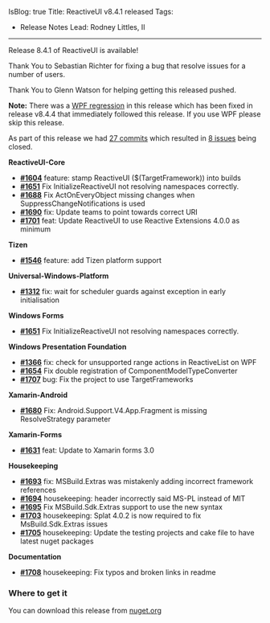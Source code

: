IsBlog: true
Title: ReactiveUI v8.4.1 released
Tags: 
  - Release Notes
Lead: Rodney Littles, II
---

Release 8.4.1 of ReactiveUI is available!

Thank You to Sebastian Richter for fixing a bug that resolve issues for a number of users.

Thank You to Glenn Watson for helping getting this released pushed.

**Note:** There was a [WPF regression](https://github.com/reactiveui/ReactiveUI/pull/1710) in this release which has been fixed in release v8.4.4 that immediately followed this release. If you use WPF please skip this release.

As part of this release we had [27 commits](https://github.com/reactiveui/reactiveui/compare/8.3.1...8.4.1) which resulted in [8 issues](https://github.com/reactiveui/ReactiveUI/issues?milestone=8&state=closed) being closed.

__ReactiveUI-Core__

- [__#1604__](https://github.com/reactiveui/ReactiveUI/pull/1604) feature: stamp ReactiveUI ($(TargetFramework)) into builds
- [__#1651__](https://github.com/reactiveui/ReactiveUI/pull/1651) Fix InitializeReactiveUI not resolving namespaces correctly.
- [__#1688__](https://github.com/reactiveui/ReactiveUI/pull/1688) Fix ActOnEveryObject missing changes when SuppressChangeNotifications is used
- [__#1690__](https://github.com/reactiveui/ReactiveUI/pull/1690) fix: Update teams to point towards correct URI
- [__#1701__](https://github.com/reactiveui/ReactiveUI/pull/1701) feat: Update ReactiveUI to use Reactive Extensions 4.0.0 as minimum

__Tizen__

- [__#1546__](https://github.com/reactiveui/ReactiveUI/pull/1546) feature: add Tizen platform support

__Universal-Windows-Platform__

- [__#1312__](https://github.com/reactiveui/ReactiveUI/pull/1312) fix: wait for scheduler guards against exception in early initialisation

__Windows Forms__

- [__#1651__](https://github.com/reactiveui/ReactiveUI/pull/1651) Fix InitializeReactiveUI not resolving namespaces correctly.

__Windows Presentation Foundation__

- [__#1366__](https://github.com/reactiveui/ReactiveUI/pull/1366) fix: check for unsupported range actions in ReactiveList on WPF
- [__#1654__](https://github.com/reactiveui/ReactiveUI/pull/1654) Fix double registration of ComponentModelTypeConverter
- [__#1707__](https://github.com/reactiveui/ReactiveUI/pull/1707) bug: Fix the project to use TargetFrameworks

__Xamarin-Android__

- [__#1680__](https://github.com/reactiveui/ReactiveUI/pull/1680) Fix: Android.Support.V4.App.Fragment is missing ResolveStrategy parameter

__Xamarin-Forms__

- [__#1631__](https://github.com/reactiveui/ReactiveUI/pull/1631) feat: Update to Xamarin forms 3.0

__Housekeeping__

- [__#1693__](https://github.com/reactiveui/ReactiveUI/pull/1693) fix: MSBuild.Extras was mistakenly adding incorrect framework references
- [__#1694__](https://github.com/reactiveui/ReactiveUI/pull/1694) housekeeping: header incorrectly said MS-PL instead of MIT
- [__#1695__](https://github.com/reactiveui/ReactiveUI/pull/1695) Fix MSBuild.Sdk.Extras support to use the new syntax
- [__#1703__](https://github.com/reactiveui/ReactiveUI/pull/1703) housekeeping: Splat 4.0.2 is now required to fix MsBuild.Sdk.Extras issues
- [__#1705__](https://github.com/reactiveui/ReactiveUI/pull/1705) housekeeping: Update the testing projects and cake file to have latest nuget packages

__Documentation__

- [__#1708__](https://github.com/reactiveui/ReactiveUI/pull/1708) housekeeping: Fix typos and broken links in readme


### Where to get it
You can download this release from [nuget.org](https://www.nuget.org/packages/reactiveui/8.4.1)
